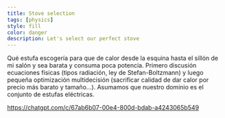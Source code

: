```yaml
---
title: Stove selection
tags: [physics]
style: fill
color: danger
description: Let's select our perfect stove
---
```


Qué estufa escogería para que de calor desde la esquina hasta el sillón de mi salón y sea barata y consuma poca potencia. Primero discusión ecuaciones físicas (tipos radiación, ley de Stefan-Boltzmann) y luego pequeña optimización multidecisión (sacrificar calidad de dar calor por precio más barato y tamaño...). Asumamos que nuestro dominio es el conjunto de estufas eléctricas.

https://chatgpt.com/c/67ab6b07-00e4-800d-bdab-a4243065b549
